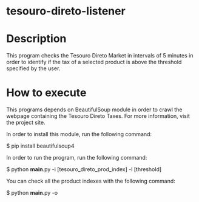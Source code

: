# tesouro-direto-listener

Description
=============

This program checks the Tesouro Direto Market in intervals of 5 minutes in order to identify if the tax of a selected product is above the threshold specified by the user.

How to execute
=============

This programs depends on BeautifulSoup module in order to crawl the webpage containing the Tesouro Direto Taxes. For more information, visit the project site.

In order to install this module, run the following command:

$ pip install beautifulsoup4

In order to run the program, run the following command:

$ python __main__.py -i [tesouro_direto_prod_index] -l [threshold]

You can check all the product indexes with the following command:

$ python __main__.py -o

